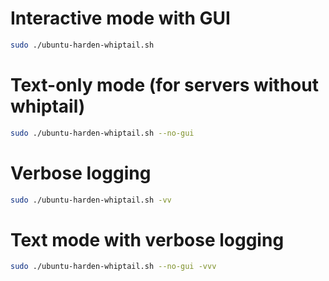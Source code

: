 # Interactive mode with GUI

```bash
sudo ./ubuntu-harden-whiptail.sh
```

# Text-only mode (for servers without whiptail)
```bash
sudo ./ubuntu-harden-whiptail.sh --no-gui
```

# Verbose logging
```bash
sudo ./ubuntu-harden-whiptail.sh -vv
```

# Text mode with verbose logging
```bash
sudo ./ubuntu-harden-whiptail.sh --no-gui -vvv
```
